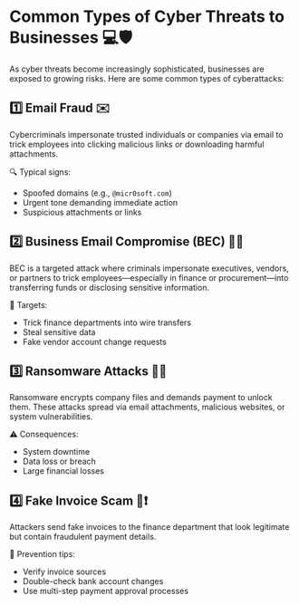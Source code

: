 # Common Types of Cyber Threats to Businesses 💻🛡️

As cyber threats become increasingly sophisticated, businesses are exposed to growing risks. Here are some common types of cyberattacks:

## 1️⃣ Email Fraud ✉️

Cybercriminals impersonate trusted individuals or companies via email to trick employees into clicking malicious links or downloading harmful attachments.

🔍 Typical signs:
- Spoofed domains (e.g., `@micr0soft.com`)
- Urgent tone demanding immediate action
- Suspicious attachments or links

## 2️⃣ Business Email Compromise (BEC) 🏢📩

BEC is a targeted attack where criminals impersonate executives, vendors, or partners to trick employees—especially in finance or procurement—into transferring funds or disclosing sensitive information.

🎯 Targets:
- Trick finance departments into wire transfers
- Steal sensitive data
- Fake vendor account change requests

## 3️⃣ Ransomware Attacks 🧨💾

Ransomware encrypts company files and demands payment to unlock them. These attacks spread via email attachments, malicious websites, or system vulnerabilities.

⚠️ Consequences:
- System downtime
- Data loss or breach
- Large financial losses

## 4️⃣ Fake Invoice Scam 🧾❗

Attackers send fake invoices to the finance department that look legitimate but contain fraudulent payment details.

🧠 Prevention tips:
- Verify invoice sources
- Double-check bank account changes
- Use multi-step payment approval processes
